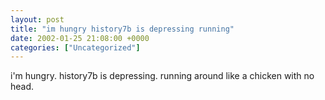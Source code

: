 ```yaml
---
layout: post
title: "im hungry history7b is depressing running"
date: 2002-01-25 21:08:00 +0000
categories: ["Uncategorized"]
---
```


i'm hungry. 
history7b is depressing.
running around like a chicken with no head.